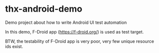 # thx-android-demo
Demo project about how to write Android UI test automation  

In this demo, F-Droid app (https://f-droid.org/) is used as test target.

BTW, the testability of F-Droid app is very poor, very few unique resource ids exist.

